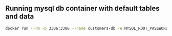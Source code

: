 ## Running mysql db container with default tables and data

```sh
docker run --rm -p 3306:3306 --name customers-db -e MYSQL_ROOT_PASSWORD=thecodecamp thecodecamp/customers-db
```

